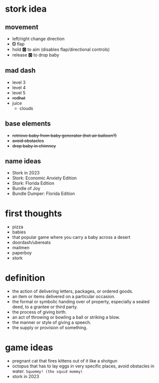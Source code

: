 # stork idea

## movement
* left/right change direction
* ❎ flap
* hold 🅾️ to aim (disables flap/directional controls)
* release 🅾️ to drop baby

## mad dash
* level 3
* level 4
* level 5
* ~~redhat~~
* juice
    * clouds

## base elements
* ~~retrieve baby from baby generator (hot air balloon?)~~
* ~~avoid obstacles~~
* ~~drop baby in chimney~~

## name ideas
* Stork in 2023
* Stork: Economic Anxiety Edition
* Stork: Florida Edition
* Bundle of Joy
* Bundle Dumper: Florida Edition

# first thoughts
* pizza
* babies
* that popular game where you carry a baby across a desert
* doordash/ubereats
* mailmen
* paperboy
* stork

# definition
* the action of delivering letters, packages, or ordered goods.
* an item or items delivered on a particular occasion.
* the formal or symbolic handing over of property, especially a sealed deed, to a grantee or third party.
* the process of giving birth.
* an act of throwing or bowling a ball or striking a blow.
* the manner or style of giving a speech.
* the supply or provision of something.

# game ideas
* pregnant cat that fires kittens out of it like a shotgun
* octopus that has to lay eggs in very specific places, avoid obstacles in water. `Squommy! (the squid mommy)`
* stork in 2023
